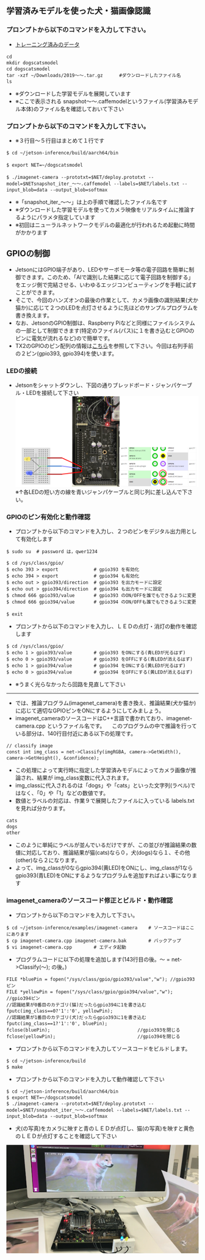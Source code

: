 ##  学習済みモデルを使った犬・猫画像認識
### プロンプトから以下のコマンドを入力して下さい。

- [トレーニング済みのデータ](pretrain/20190128-065516-bff9_epoch_31.0.tar.gz)

```
cd
mkdir dogscatsmodel
cd dogscatsmodel
tar -xzf ~/Downloads/2019～～.tar.gz 		#ダウンロードしたファイル名
ls
```
- ※ダウンロードした学習モデルを展開しています
- ※ここで表示される snapshot～～.caffemodelというファイル(学習済みモデル本体)のファイル名を確認しておいて下さい

### プロンプトから以下のコマンドを入力して下さい。
- ※３行目～５行目はまとめて１行です
```
$ cd ~/jetson-inference/build/aarch64/bin

$ export NET=~/dogscatsmodel

$ ./imagenet-camera --prototxt=$NET/deploy.prototxt --model=$NETsnapshot_iter_～～.caffemodel --labels=$NET/labels.txt --input_blob=data --output_blob=softmax
```

- ※「snapshot_iter_～～」は上の手順で確認したファイル名です
- ※ダウンロードした学習モデルを使ってカメラ映像をリアルタイムに推論するようにパラメタ指定しています
- ※初回はニューラルネットワークモデルの最適化が行われるため起動に時間がかかります


## GPIOの制御
- JetsonにはGPIO端子があり、LEDやサーボモータ等の電子回路を簡単に制御できます。このため、「AIで識別した結果に応じて電子回路を制御する」をエッジ側で完結させる、いわゆるエッジコンピューティングを手軽に試すことができます。
- そこで、今回のハンズオンの最後の作業として、カメラ画像の識別結果(犬か猫か)に応じて２つのLEDを点灯させるように先ほどのサンプルプログラムを書き換えます。
- なお、JetsonのGPIO制御は、Raspberry Piなどと同様にファイルシステムの一部として制御できます(特定のファイル(パス)に１を書き込むとGPIOのピンに電気が流れるなど)ので簡単です。
- TX2のGPIOのピン配列の情報は[こちら](https://www.jetsonhacks.com/nvidia-jetson-tx2-j21-header-pinout/)を参照して下さい。今回は右列手前の２ピン(gpio393, gpio394)を使います。

### LEDの接続
- Jetsonをシャットダウンし、下図の通りブレッドボード・ジャンパケーブル・LEDを接続して下さい
![](images/image_0.png)
 ※↑各LEDの短い方の線を青いジャンパケーブルと同じ列に差し込んで下さい。

###  GPIOのピン有効化と動作確認

- プロンプトから以下のコマンドを入力し、２つのピンをデジタル出力用として有効化します
```
$ sudo su  # password は，qwer1234
```
```
$ cd /sys/class/gpio/
$ echo 393 > export 			# gpio393 を有効化
$ echo 394 > export 			# gpio394 も有効化
$ echo out > gpio393/direction 	# gpio393 を出力モードに設定
$ echo out > gpio394/direction 	# gpio394 も出力モードに設定
$ chmod 666 gpio393/value 		# gpio393 のON/OFFを誰でもできるように変更
$ chmod 666 gpio394/value 		# gpio394 のON/OFFも誰でもできるように変更

$ exit
```

- プロンプトから以下のコマンドを入力し、ＬＥＤの点灯・消灯の動作を確認します

```
$ cd /sys/class/gpio/
$ echo 1 > gpio393/value 		# gpio393 をONにする(青LEDが光るはず)
$ echo 0 > gpio393/value 		# gpio393 をOFFにする(青LEDが消えるはず)
$ echo 1 > gpio394/value 		# gpio394 をONにする(黄LEDが光るはず)
$ echo 0 > gpio394/value 		# gpio394 をOFFにする(黄LEDが消えるはず)
```

- ※うまく光らなかったら回路を見直して下さい

----
- では、推論プログラム(imagenet_camera)を書き換え、推論結果(犬か猫か)に応じて適切なGPIOピンをONにするようにしてみましょう。
- imagenet_cameraのソースコードはC++言語で書かれており、imagenet-camera.cpp というファイル名です。
　このプログラムの中で推論を行っている部分は、140行目付近にある以下の処理です。

```
// classify image
const int img_class = net->Classify(imgRGBA, camera->GetWidth(), camera->GetHeight(), &confidence);
```

- この処理によって実行時に指定した学習済みモデルによってカメラ画像が推論され、結果が img_class変数に代入されます。
- img_classに代入されるのは「dogs」や「cats」といった文字列(ラベル)ではなく、「0」や「1」などの数値です。
- 数値とラベルの対応は、作業９で展開したファイルに入っている labels.txt を見れば分かります。

```
cats
dogs
other
```


- このように単純にラベルが並んでいるだけですが、この並びが推論結果の数値に対応しており、推論結果が猫(cats)なら０，犬(dogs)なら１、その他(other)なら２になります。
- よって、img_classが0ならgpio394(黄LED)をONにし、img_classが1ならgpio393(青LED)をONにするようなプログラムを追加すればよい事になります


### imagenet_cameraのソースコード修正とビルド・動作確認
- プロンプトから以下のコマンドを入力して下さい。
```
$ cd ~/jetson-inference/examples/imagenet-camera 	# ソースコードはここにあります
$ cp imagenet-camera.cpp imagenet-camera.bak 		# バックアップ
$ vi imagenet-camera.cpp 		# エディタ起動
```

- プログラムコードに以下の処理を追加します(143行目の後。～ = net->Classify(～); の後。)
```
FILE *bluePin = fopen("/sys/class/gpio/gpio393/value","w");	//gpio393ピン
FILE *yellowPin = fopen("/sys/class/gpio/gpio394/value","w");	//gpio394ピン
//認識結果が0番目のカテゴリ(猫)だったらgpio394に1を書き込む
fputc(img_class==0?'1':'0', yellowPin);						
//認識結果が1番目のカテゴリ(犬)だったらgpio393に1を書き込む
fputc(img_class==1?'1':'0', bluePin);
fclose(bluePin);								//gpio393を閉じる
fclose(yellowPin);								//gpio394を閉じる
```

- プロンプトから以下のコマンドを入力してソースコードをビルドします。
```
$ cd ~/jetson-inference/build
$ make
```

- プロンプトから以下のコマンドを入力して動作確認して下さい
```
$ cd ~/jetson-inference/build/aarch64/bin
$ export NET=~/dogscatsmodel
$ ./imagenet-camera --prototxt=$NET/deploy.prototxt --model=$NET/snapshot_iter_～～.caffemodel --labels=$NET/labels.txt --input_blob=data --output_blob=softmax
```

- 犬(の写真)をカメラに映すと青のＬＥＤが点灯し、猫(の写真)を映すと黄色のＬＥＤが点灯することを確認して下さい

![完成](images/image_1.png)






